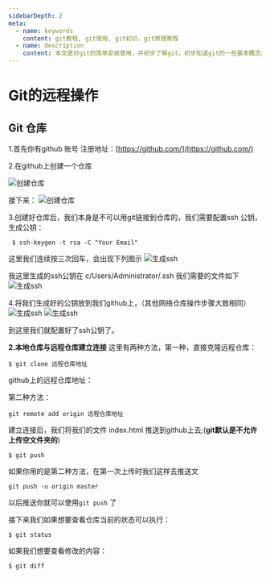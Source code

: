 ```yaml
---
sidebarDepth: 2
meta:
  - name: keywords
    content: git教程, git使用, git初识，git原理教程
  - name: description
    content: 本文是对git的简单安装使用，并初步了解git，初步知道git的一些基本概念原理的教程
---
```


# Git的远程操作




##  Git 仓库


1.首先你有github 账号
   注册地址：[https://github.com/](https://github.com/)
   
2.在github上创建一个仓库

![创建仓库](https://webxiaoma.github.io/git/1.png)

接下来：
![创建仓库](https://webxiaoma.github.io/git/2.png)

3.创建好仓库后，我们本身是不可以用git链接到仓库的，我们需要配置ssh 公钥，生成公钥：

```
 $ ssh-keygen -t rsa -C "Your Email"
```
这里我们连续按三次回车，会出现下列图示
![生成ssh](https://webxiaoma.github.io/git/3.png)

我这里生成的ssh公钥在 c/Users/Administrator/.ssh 我们需要的文件如下
![生成ssh](https://webxiaoma.github.io/git/4.png)

4.将我们生成好的公钥放到我们github上，（其他网络仓库操作步骤大致相同）
![生成ssh](https://webxiaoma.github.io/git/5.png)
![生成ssh](https://webxiaoma.github.io/git/6.png)

到这里我们就配置好了ssh公钥了。




**2.本地仓库与远程仓库建立连接** 
  这里有两种方法，第一种，直接克隆远程仓库：
  

```
$ git clone 远程仓库地址
```
github上的远程仓库地址：


第二种方法：

``` 
git remote add origin 远程仓库地址
```

建立连接后，我们将我们的文件 index.html 推送到github上去;(**git默认是不允许上传空文件夹的**)

```
$ git push
```
如果你用的是第二种方法，在第一次上传时我们这样去推送文

```
git push -u origin master
```
以后推送你就可以使用`git push` 了

接下来我们如果想要查看仓库当前的状态可以执行：

```
$ git status 
```

如果我们想要查看修改的内容：

```
$ git diff
```



